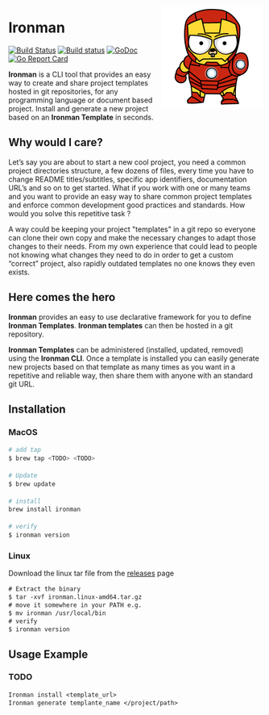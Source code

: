 <p align="center">
  <img style="float: right;" src="ironman.png" alt="Ironman logo"/>
</p>

# Ironman 
[![Build Status](https://travis-ci.org/ironman-project/ironman.svg?branch=master)](https://travis-ci.org/ironman-project/ironman)
[![Build status](https://ci.appveyor.com/api/projects/status/yi1e02dy65nv96uy/branch/master?svg=true)](https://ci.appveyor.com/project/ottogiron/ironman/branch/master)
[![GoDoc](https://godoc.org/github.com/ironman-project/ironman?status.svg)](https://godoc.org/github.com/ironman-project/ironman)
[![Go Report Card](https://goreportcard.com/badge/github.com/ironman-project/ironman)](https://goreportcard.com/report/github.com/ironman-project/ironman)

**Ironman** is a CLI tool that provides an easy way to create and share project templates hosted in git repositories, for any programming language or document based project. Install and generate a new project based on an **Ironman Template** in seconds.  

## Why would I care?

Let’s say you are about to start a new cool project, you need a common project directories structure, a few dozens of files,  every time you have to change README titles/subtitles, specific app identifiers, documentation URL’s and so on to get started.  What if you work with one or many teams and you want to provide an easy way to share common project templates and enforce common development good practices and standards.  How would you solve this repetitive task ? 

A way could be keeping your project "templates" in a git repo so everyone can clone their own copy and make the necessary changes to adapt those changes to their needs. From my own experience that could lead to people not knowing what changes they need to do in order to get a custom “correct” project,  also rapidly outdated templates no one knows they even exists.

## Here comes the hero 

**Ironman** provides an easy to use declarative framework for you to define **Ironman Templates**. **Ironman templates** can then be hosted in a git repository.

**Ironman Templates** can be  administered (installed, updated, removed) using the **Ironman CLI**. Once a template is installed you can easily generate new projects based on that template as many times as you want in a repetitive and reliable way, then share them with anyone with an standard git URL. 

## Installation

### MacOS

```bash
# add tap
$ brew tap <TODO> <TODO>

# Update
$ brew update

# install
brew install ironman

# verify
$ ironman version
```

### Linux

Download the linux tar file from the [releases](https://github.com/ironman-project/ironman/releases) page

```
# Extract the binary
$ tar -xvf ironman.linux-amd64.tar.gz
# move it somewhere in your PATH e.g.
$ mv ironman /usr/local/bin
# verify
$ ironman version
```

## Usage Example 
 
### TODO

```
Ironman install <template_url>
Ironman generate templante_name </project/path>
```
